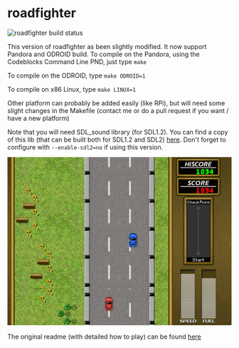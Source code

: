 roadfighter
====

![roadfighter build status](https://api.travis-ci.org/ptitSeb/roadfighter.png "roadfighter build status")

This version of roadfighter as been slightly modified. It now support Pandora and ODROID build.
To compile on the Pandora, using the Codeblocks Command Line PND, just type
`make`

To compile on the ODROID, type
`make ODROID=1`

To compile on x86 Linux, type
`make LINUX=1`

Other platform can probably be added easily (like RPi), but will need some slight 
changes in the Makefile (contact me or do a pull request if you want / have a new platform)

Note that you will need SDL_sound library (for SDL1.2). You can find a copy of this lib (that can be built both for SDL1.2 and SDL2) [here](https://github.com/ptitSeb/SDL_sound). Don't forget to configure with `--enable-sdl2=no` if using this version.

![sreenshot on Pandora](screenshot.png "screenshot on Pandora")

The original readme (with detailed how to play) can be found [here](readme.txt)
